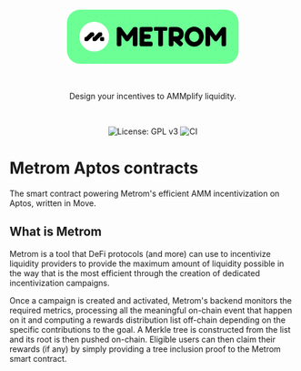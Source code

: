 <br />

<p align="center">
    <img src=".github/static/logo.svg" alt="Metrom logo" width="60%" />
</p>

<br />

<p align="center">
  Design your incentives to AMMplify liquidity.
</p>

<br />

<p align="center">
    <img src="https://img.shields.io/badge/License-GPLv3-blue.svg" alt="License: GPL v3">
    <img src="https://github.com/metrom-xyz/contracts/actions/workflows/ci.yml/badge.svg" alt="CI">
</p>

# Metrom Aptos contracts

The smart contract powering Metrom's efficient AMM incentivization on Aptos,
written in Move.

## What is Metrom

Metrom is a tool that DeFi protocols (and more) can use to incentivize liquidity
providers to provide the maximum amount of liquidity possible in the way that is
the most efficient through the creation of dedicated incentivization campaigns.

Once a campaign is created and activated, Metrom's backend monitors the required
metrics, processing all the meaningful on-chain event that happen on it and
computing a rewards distribution list off-chain depending on the specific
contributions to the goal. A Merkle tree is constructed from the list and its
root is then pushed on-chain. Eligible users can then claim their rewards (if
any) by simply providing a tree inclusion proof to the Metrom smart contract.
